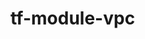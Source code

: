 # tf-module-vpc

<!-- tf-module-vpc
This repo contains all the modules of the VPC and will be called from variour soruces.

Terrafile use case :
Why are we using Terrafile ?

Since the parameter cannot be paramterized, Terrafile is going to download the code from the remote repo with the branch of your choice and keeps the code
local and makes the repo local during execution. This way, we have the luxury to take the modules from the branch of our choice.
How to download and install Terrafile
$ sudo wget  https://github.com/coretech/terrafile/releases/download/v0.6/terrafile_0.6_Linux_x86_64.tar.gz

$ tar -xf terrafile_0.6_Linux_x86_64.tar.gz

$ sudo mv terrafile /usr/local/bin 

$ $ terrafile
Terrafile: version 0.6, commit a98a37b4733ff522132baf2f4963beeab2cd69ad, built at 2019-09-25T14:16:25Z 

PS : You should be able to see the version -->
